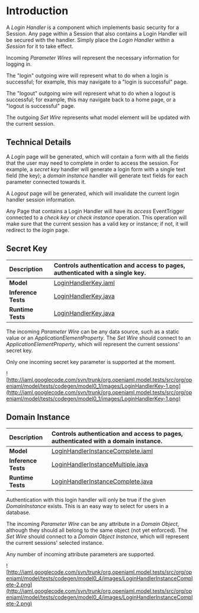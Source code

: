 # Introduction #

A _Login Handler_ is a component which implements basic security for a Session. Any page within a Session that also contains a Login Handler will be secured with the handler. Simply place the _Login Handler_ within a _Session_ for it to take effect.

Incoming _Parameter Wires_ will represent the necessary information for logging in.

The "login" outgoing wire will represent what to do when a login is successful; for example, this may navigate to a "login is successful" page.

The "logout" outgoing wire will represent what to do when a logout is successful; for example, this may navigate back to a home page, or a "logout is successful" page.

The outgoing _Set Wire_ represents what model element will be updated with the current session.

## Technical Details ##

A _Login_ page will be generated, which will contain a form with all the fields that the user may need to complete in order to access the session. For example, a _secret key_ handler will generate a login form with a single text field (the key); a _domain instance_ handler will generate text fields for each parameter connected towards it.

A _Logout_ page will be generated, which will invalidate the current login handler session information.

Any Page that contains a Login Handler will have its _access_ EventTrigger connected to a _check key_ or _check instance_ operation. This operation will make sure that the current session has a valid key or instance; if not, it will redirect to the _login_ page.

## Secret Key ##
| **Description** | Controls authentication and access to pages, authenticated with a single key. |
|:----------------|:------------------------------------------------------------------------------|
| **Model** | [LoginHandlerKey.iaml](http://iaml.googlecode.com/svn/trunk/org.openiaml.model.tests/src/org/openiaml/model/tests/codegen/model0_1/LoginHandlerKey.iaml) |
| **Inference Tests** | [LoginHandlerKey.java](http://code.google.com/p/iaml/source/browse/trunk/org.openiaml.model.tests/src/org/openiaml/model/tests/inference/model0_4/LoginHandlerKey.java) |
| **Runtime Tests** | [LoginHandlerKey.java](http://code.google.com/p/iaml/source/browse/trunk/org.openiaml.model.tests/src/org/openiaml/model/tests/codegen/model0_1/LoginHandlerKey.java) |

The incoming _Parameter Wire_ can be any data source, such as a static value or an _ApplicationElementProperty_. The _Set Wire_ should connect to an _ApplicationElementProperty_, which will represent the current sessions' secret key.

Only one incoming secret key parameter is supported at the moment.

![http://iaml.googlecode.com/svn/trunk/org.openiaml.model.tests/src/org/openiaml/model/tests/codegen/model0_1/images/LoginHandlerKey-1.png](http://iaml.googlecode.com/svn/trunk/org.openiaml.model.tests/src/org/openiaml/model/tests/codegen/model0_1/images/LoginHandlerKey-1.png)

## Domain Instance ##
| **Description** | Controls authentication and access to pages, authenticated with a domain instance. |
|:----------------|:-----------------------------------------------------------------------------------|
| **Model** | [LoginHandlerInstanceComplete.iaml](http://iaml.googlecode.com/svn/trunk/org.openiaml.model.tests/src/org/openiaml/model/tests/codegen/model0_4/LoginHandlerInstanceComplete.iaml) |
| **Inference Tests** | [LoginHandlerInstanceMultiple.java](http://code.google.com/p/iaml/source/browse/trunk/org.openiaml.model.tests/src/org/openiaml/model/tests/inference/model0_4/LoginHandlerInstanceMultiple.java) |
| **Runtime Tests** | [LoginHandlerInstanceComplete.java](http://code.google.com/p/iaml/source/browse/trunk/org.openiaml.model.tests/src/org/openiaml/model/tests/codegen/model0_4/LoginHandlerInstanceComplete.java) |

Authentication with this login handler will only be true if the given _DomainInstance_ exists. This is an easy way to select for users in a database.

The incoming _Parameter Wire_ can be any attribute in a _Domain Object_, although they should all belong to the same object (not yet enforced). The _Set Wire_ should connect to a _Domain Object Instance_, which will represent the current sessions' selected instance.

Any number of incoming attribute parameters are supported.

![http://iaml.googlecode.com/svn/trunk/org.openiaml.model.tests/src/org/openiaml/model/tests/codegen/model0_4/images/LoginHandlerInstanceComplete-2.png](http://iaml.googlecode.com/svn/trunk/org.openiaml.model.tests/src/org/openiaml/model/tests/codegen/model0_4/images/LoginHandlerInstanceComplete-2.png)